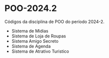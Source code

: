 # POO-2024.2
Códigos da disciplina de POO do período 2024-2.

- Sistema de Midias
- Sistema de Loja de Roupas
- Sistema Amigo Secreto
- Sistema de Agenda
- Sistema de Atrativo Turistico
